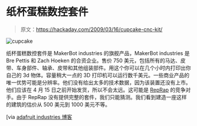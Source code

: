 # 纸杯蛋糕数控套件

> 原文：<https://hackaday.com/2009/03/16/cupcake-cnc-kit/>

![cupcake](img/8e78540ef454ce60734d0fa516082674.png "cupcake")

纸杯蛋糕数控套件是 MakerBot industries 的旗舰产品，MakerBot industries 是 Bre Pettis 和 Zach Hoeken 的合资企业。售价 750 美元，包括所有的马达、皮带、车身部件、轴承、皮带和其他组装部件。用这个你可以在几个小时内打印出你自己的 3d 物体。容量稍大一点的 3D 打印机可以运行数千美元。一些商业产品的唯一优势可能是分辨率。他们没有给出太多的技术数据，因为该装置还没有上市。他们应该在 4 月 15 日之前开始发货，所以不会太远。这可能是 [RepRap](http://reprap.org/bin/view/Main/WebHome) 的竞争对手。由于 RepRap 没有提供完整的套件，我们只能猜测。我们看到建造一座这样的建筑的估价从 500 美元到 1000 美元不等。

[via [adafruit industries 博客](http://www.adafruit.com/blog/2009/03/16/cupcake-cnc-kit/)